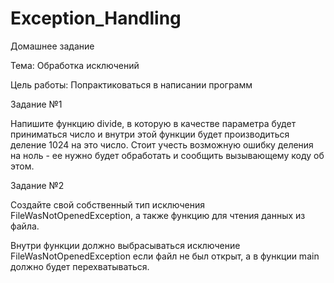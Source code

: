 # Exception_Handling

Домашнее задание

Тема: Обработка исключений

Цель работы: Попрактиковаться в написании программ

Задание №1

Напишите функцию divide, в которую в качестве параметра будет приниматься число и внутри этой функции будет производиться деление 1024 на это число. Стоит учесть возможную ошибку деления на ноль - ее нужно будет обработать и сообщить вызывающему коду об этом.

Задание №2

Создайте свой собственный тип исключения FileWasNotOpenedException, а также функцию для чтения данных из файла.

Внутри функции должно выбрасываться исключение FileWasNotOpenedException если файл не был открыт, а в функции main должно будет перехватываться.
